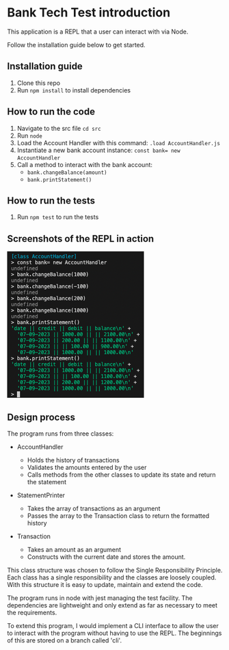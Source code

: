 # Bank Tech Test introduction

This application is a REPL that a user can interact with via Node.

Follow the installation guide below to get started.

## Installation guide

1. Clone this repo
2. Run `npm install` to install dependencies

## How to run the code

1. Navigate to the src file
   `cd src`
2. Run `node`
3. Load the Account Handler with this command:
   `.load AccountHandler.js`
4. Instantiate a new bank account instance:
   `const bank= new AccountHandler`
5. Call a method to interact with the bank account:
    - `bank.changeBalance(amount)`
    - `bank.printStatement()`

## How to run the tests

1. Run `npm test` to run the tests

## Screenshots of the REPL in action

![repl demo](./demo.png)

## Design process

The program runs from three classes:

-   AccountHandler
    -   Holds the history of transactions
    -   Validates the amounts entered by the user
    -   Calls methods from the other classes to update its state and return the statement
-   StatementPrinter

    -   Takes the array of transactions as an argument
    -   Passes the array to the Transaction class to return the formatted history

-   Transaction
    -   Takes an amount as an argument
    -   Constructs with the current date and stores the amount.

This class structure was chosen to follow the Single Responsibility Principle. Each class has a single responsibility and the classes are loosely coupled.
With this structure it is easy to update, maintain and extend the code.

The program runs in node with jest managing the test facility. The dependencies are lightweight and only extend as far as necessary to meet the requirements.

To extend this program, I would implement a CLI interface to allow the user to interact with the program without having to use the REPL. The beginnings of this are stored on a branch called 'cli'.
